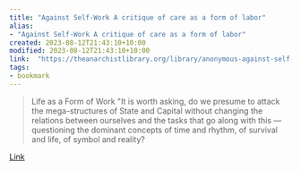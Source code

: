 ```yaml
---
title: "Against Self-Work A critique of care as a form of labor"
alias:
- "Against Self-Work A critique of care as a form of labor"
created: 2023-08-12T21:43:10+10:00
modified: 2023-08-12T21:43:10+10:00
link:  "https://theanarchistlibrary.org/library/anonymous-against-self-work"
tags:
- bookmark
---
```


> Life as a Form of Work "It is worth asking, do we presume to attack the mega-structures of State and Capital without changing the relations between ourselves and the tasks that go along with this — questioning the dominant concepts of time and rhythm, of survival and life, of symbol and reality?

[Link](https://theanarchistlibrary.org/library/anonymous-against-self-work)